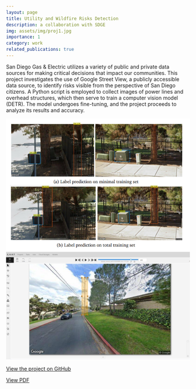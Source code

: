 ```yaml
---
layout: page
title: Utility and Wildfire Risks Detection
description: a collaboration with SDGE
img: assets/img/proj1.jpg
importance: 1
category: work
related_publications: true
---
```


San Diego Gas & Electric utilizes a variety of public and private data sources for making critical decisions that impact our communities. This project investigates the use of Google Street View, a publicly accessible data source, to identify risks visible from the perspective of San Diego citizens. A Python script is employed to collect images of power lines and overhead structures, which then serve to train a computer vision model (DETR). The model undergoes fine-tuning, and the project proceeds to analyze its results and accuracy.

![Image 1](assets/img/proj1_1.png)
![Image 2](assets/img/proj1_2.jpg)

[View the project on GitHub](https://github.com/Derek-Wen/StreetViewRiskDetector-DSC180A)

[View PDF](assets/pdf/DSC_Capstone_Quarter1_Project.pdf)
